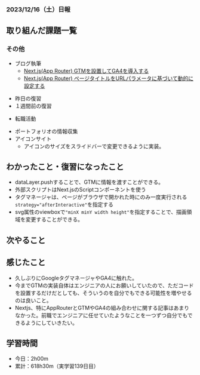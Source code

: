 ### 2023/12/16（土）日報
## 取り組んだ課題一覧

<!-- ### 11_Ruby_on_Rails
  - 001.2_railsでECサイトを作る
    - RailsでECサイトを作る 
      - プロモーションコード機能　確認待ち -> LGTM! -->
<!-- ### 13_Javascript
  - JavaScript Primer - 迷わないための入門書 #jsprimer
    - 第27章 ~ 第32章　完了 -->
<!-- ### 14_React
  - [【Next.js13】最新バージョンのNext.js13をマイクロブログ構築しながら基礎と本質を学ぶ講座 Udemy](https://www.udemy.com/course/nextjs13_learning_with_microblog) -->

### その他
- ブログ執筆
  - [Next.js(App Router) GTMを設置してGA4を導入する](https://zenn.dev/jinku/articles/ab6b98c5c37c0b)
  - [Next.js(App Router) ページタイトルをURLパラメータに基づいて動的に設定する](https://zenn.dev/jinku/articles/7ba3b1220f0815)
<!-- - 模写コーディング
  - [作って学ぶコーディング学習サイト](https://code-step.com/)
    - [【入門編】recipemenu](https://github.com/imahoritatsuki/copyingCoding/tree/main/introductory-recipemenu/output) -->
<!-- - 関連書籍
  - [Good Code, Bad Code ～持続可能な開発のためのソフトウェアエンジニア的思考](https://amzn.asia/d/7NzMcZp) -->
<!-- - 関連記事・動画
  - [初心者プログラマが犯しがちな過ち25選](https://qiita.com/rana_kualu/items/379eefb3a40c6b44cb92) -->
- 昨日の復習
- １週間前の復習
<!-- - ポートフォリオサイトの作成
  - NotionAPiを使ってブログ記事を取得する -->
- 転職活動
<!-- - Pythonの学習
  - Progate -->
- ポートフォリオの情報収集
- アイコンサイト
  - アイコンのサイズをスライドバーで変更できるように実装。

## わかったこと・復習になったこと
  <!-- - [Nextjs App Router におけるMiddlewareの基本](https://www.notion.so/Nextjs-App-Router-Middleware-c27539cabca8454d94d734d3fbbbcf32?pvs=4)（新） -->
  - dataLayer.pushすることで、GTMに情報を渡すことができる。
  - 外部スクリプトはNext.jsのScriptコンポーネントを使う
  - タグマネージャは、ページがブラウザで開かれた時にのみ一度実行される`strategy="afterInteractive"`を指定する
  - svg属性のviewboxで`"minX minY width height"`を指定することで、描画領域を変更することができる。

## 次やること
  <!-- - 001.2_railsでECサイトを作る
    - RailsでECサイトを作る
  - 002_twitter_clone
    - Twitterクローンを作る
- 12_test
  - 002_RspecによるRailsテスト入門
  - 003_自動テスト
- 13_javascript
  - JavaScript Primer - 迷わないための入門書 #jsprimer
  - 課題:カレンダーをやる
  - 課題:ToDo Listをやる
- 14_React
  - 001_reactの公式チュートリアル
  - 001.1_モダンJavaScriptの基礎から始める挫折しないためのReact入門.
  - Reactに入門した人のためのもっとReactが楽しくなるステップアップコース完全版
  - 002_todo_list
  - 【Reactアプリ開発】3種類のReactアプリケーションを構築して、Reactの理解をさらに深めるステップアップ講座 | Udemy
  - ReactでTrelloクローンアプリケーションを作ってReactをマスターしよう！ | Udemy -->

## 感じたこと
- 久しぶりにGoogleタグマネージャやGA4に触れた。
- 今までGTMの実装自体はエンジニアの人にお願いしていたので、ただコードを設置するだけだとしても、そういうのを自分でもできる可能性を増やせるのは良いこと。
- Nextjs、特にAppRouterとGTMやGA4の組み合わせに関する記事はあまりなかった。前職でエンジニアに任せていたようなことを一つずつ自分でもできるようにしていきたい。

## 学習時間
- 今日：2h00m
- 累計：618h30m（実学習139日目）

